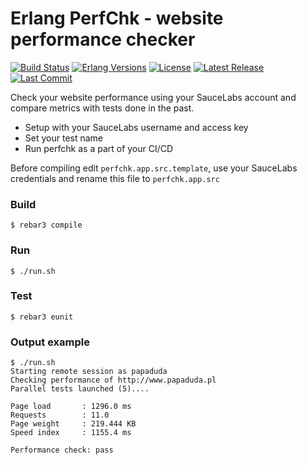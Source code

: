 Erlang PerfChk - website performance checker
============================================

[![Build Status](https://travis-ci.com/paweldudzinski/perfchk.svg?branch=master)](https://travis-ci.com/paweldudzinski/perfchk)
[![Erlang Versions][erlang versions badge]][erlang]
[![License](https://img.shields.io/badge/License-Apache%202.0-9cf.svg)](https://opensource.org/licenses/Apache-2.0)
[![Latest Release][release badge]][release]
[![Last Commit][commit badge]][commit]

Check your website performance using your SauceLabs account and compare metrics with tests done in the past.
* Setup with your SauceLabs username and access key
* Set your test name
* Run perfchk as a part of your CI/CD

Before compiling edit `perfchk.app.src.template`, use your SauceLabs credentials and rename this file to `perfchk.app.src`

### Build

    $ rebar3 compile

### Run

    $ ./run.sh


### Test

    $ rebar3 eunit




### Output example

```
$ ./run.sh
Starting remote session as papaduda
Checking performance of http://www.papaduda.pl
Parallel tests launched (5)....

Page load       : 1296.0 ms
Requests        : 11.0
Page weight     : 219.444 KB
Speed index     : 1155.4 ms

Performance check: pass
```

<!-- Links (alphabetically) -->
[commit]: https://github.com/paweldudzinski/perfchk/commit/HEAD
[erlang]: http://www.erlang.org
[eunit stdout]: http://erlang.org/doc/apps/eunit/chapter.html#Running_EUnit
[release]: https://github.com/paweldudzinski/perfchk/releases/latest

<!-- Badges (alphabetically) -->
[commit badge]: https://img.shields.io/github/last-commit/paweldudzinski/perfchk.svg?style=flat-square
[erlang versions badge]: https://img.shields.io/badge/erlang-18.0%20to%2021.3-blue.svg?style=flat-square
[release badge]: https://img.shields.io/github/release/paweldudzinski/perfchk.svg?style=flat-square
